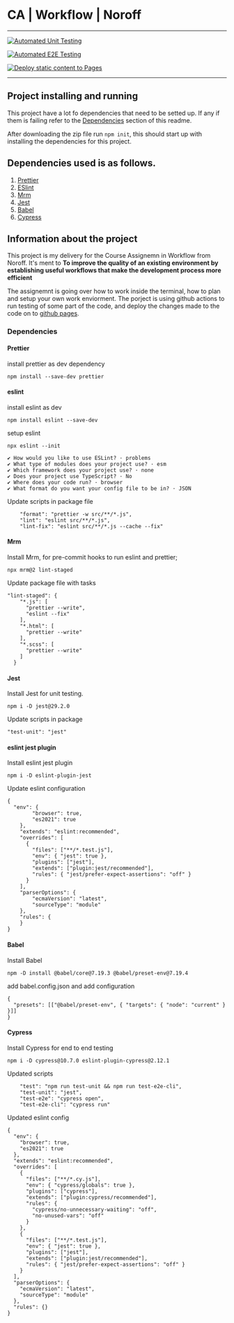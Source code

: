 # CA | Workflow | Noroff

---

[![Automated Unit Testing](https://github.com/Christonn93/work-flow-ca-social-media-client/actions/workflows/unit_testing.yml/badge.svg?branch=workflow-ca)](https://github.com/Christonn93/work-flow-ca-social-media-client/actions/workflows/unit_testing.yml)

[![Automated E2E Testing](https://github.com/Christonn93/work-flow-ca-social-media-client/actions/workflows/e2e_testing.yml/badge.svg?branch=workflow-ca)](https://github.com/Christonn93/work-flow-ca-social-media-client/actions/workflows/e2e_testing.yml)

[![Deploy static content to Pages](https://github.com/Christonn93/work-flow-ca-social-media-client/actions/workflows/deploy_pages.yml/badge.svg?branch=workflow-ca)](https://github.com/Christonn93/work-flow-ca-social-media-client/actions/workflows/deploy_pages.yml)

---

## Project installing and running

This project have a lot fo dependencies that need to be setted up. If any if them is failing refer to the [Dependencies](#Dependencies) section of this readme. 


After downloading the zip file run `npm init`, this should start up with installing the dependencies for this project. 


Dependencies used is as follows. 
---

1. [Prettier](https://prettier.io/)
2. [ESlint](https://eslint.org/)
3. [Mrm](https://www.npmjs.com/package/mrm-task-lint-staged)
4. [Jest](https://jestjs.io/)
5. [Babel](https://babeljs.io/)
6. [Cypress](https://www.cypress.io/)

## Information about the project

This project is my delivery for the Course Assignemn in Workflow from Noroff. 
It's ment to **To improve the quality of an existing environment by establishing useful workflows that make the development process more efficient**

The assignemnt is going over how to work inside the terminal, how to plan and setup your own work enviorment. The porject is using github actions to run testing of some part of the code, and deploy the changes made to the code on to [github pages](https://pages.github.com/). 
















### Dependencies

#### Prettier

install prettier as dev dependency

```
npm install --save-dev prettier
```

#### eslint

install eslint as dev

```
npm install eslint --save-dev
```

setup eslint

```
npx eslint --init

✔ How would you like to use ESLint? · problems
✔ What type of modules does your project use? · esm
✔ Which framework does your project use? · none
✔ Does your project use TypeScript? · No
✔ Where does your code run? · browser
✔ What format do you want your config file to be in? · JSON
```

Update scripts in package file

```
    "format": "prettier -w src/**/*.js",
    "lint": "eslint src/**/*.js",
    "lint-fix": "eslint src/**/*.js --cache --fix"
```

#### Mrm

Install Mrm, for pre-commit hooks to run eslint and prettier;

```
npx mrm@2 lint-staged
```

Update package file with tasks

```
"lint-staged": {
    "*.js": [
      "prettier --write",
      "eslint --fix"
    ],
    "*.html": [
      "prettier --write"
    ],
    "*.scss": [
      "prettier --write"
    ]
  }
```

#### Jest

Install Jest for unit testing.

```
npm i -D jest@29.2.0
```

Update scripts in package

```
"test-unit": "jest"
```

#### eslint jest plugin

Install eslint jest plugin

```
npm i -D eslint-plugin-jest
```

Update eslint configuration

```
{
  "env": {
        "browser": true,
        "es2021": true
    },
    "extends": "eslint:recommended",
    "overrides": [
      {
        "files": ["**/*.test.js"],
        "env": { "jest": true },
        "plugins": ["jest"],
        "extends": ["plugin:jest/recommended"],
        "rules": { "jest/prefer-expect-assertions": "off" }
      }
    ],
    "parserOptions": {
        "ecmaVersion": "latest",
        "sourceType": "module"
    },
    "rules": {
    }
}
```

#### Babel

Install Babel

```
npm -D install @babel/core@7.19.3 @babel/preset-env@7.19.4
```

add babel.config.json and add configuration

```
{
  "presets": [["@babel/preset-env", { "targets": { "node": "current" } }]]
}
```

#### Cypress

Install Cypress for end to end testing

```
npm i -D cypress@10.7.0 eslint-plugin-cypress@2.12.1
```

Updated scripts

```
    "test": "npm run test-unit && npm run test-e2e-cli",
    "test-unit": "jest",
    "test-e2e": "cypress open",
    "test-e2e-cli": "cypress run"
```

Updated eslint config

```
{
  "env": {
    "browser": true,
    "es2021": true
  },
  "extends": "eslint:recommended",
  "overrides": [
    {
      "files": ["**/*.cy.js"],
      "env": { "cypress/globals": true },
      "plugins": ["cypress"],
      "extends": ["plugin:cypress/recommended"],
      "rules": {
        "cypress/no-unnecessary-waiting": "off",
        "no-unused-vars": "off"
      }
    },
    {
      "files": ["**/*.test.js"],
      "env": { "jest": true },
      "plugins": ["jest"],
      "extends": ["plugin:jest/recommended"],
      "rules": { "jest/prefer-expect-assertions": "off" }
    }
  ],
  "parserOptions": {
    "ecmaVersion": "latest",
    "sourceType": "module"
  },
  "rules": {}
}
```
